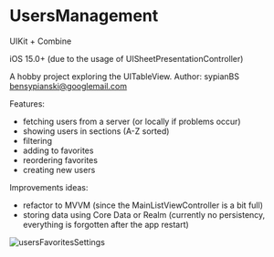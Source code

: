 # UsersManagement

UIKit + Combine

iOS 15.0+ (due to the usage of UISheetPresentationController)

A hobby project exploring the UITableView. Author: sypianBS bensypianski@googlemail.com

Features:
- fetching users from a server (or locally if problems occur)
- showing users in sections (A-Z sorted)
- filtering
- adding to favorites
- reordering favorites
- creating new users

Improvements ideas:
- refactor to MVVM (since the MainListViewController is a bit full)
- storing data using Core Data or Realm (currently no persistency, everything is forgotten after the app restart)

![usersFavoritesSettings](https://user-images.githubusercontent.com/99125193/161397600-41e6d3d4-c154-465b-a3d4-b41557b28d9c.png)
